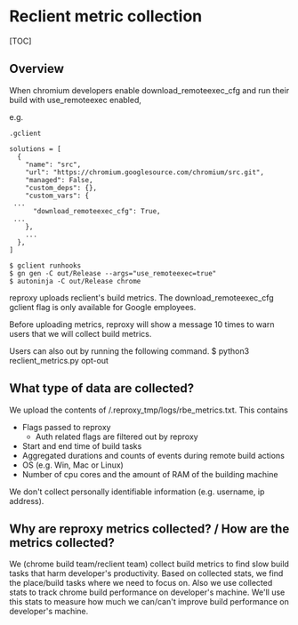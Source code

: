 # Reclient metric collection

[TOC]

## Overview

When chromium developers enable download_remoteexec_cfg and run their build with use_remoteexec enabled,

e.g.

`.gclient`
```
solutions = [
  {
    "name": "src",
    "url": "https://chromium.googlesource.com/chromium/src.git",
    "managed": False,
    "custom_deps": {},
    "custom_vars": {
 ...
      "download_remoteexec_cfg": True,
 ...
    },
    ...
  },
]
```

```
$ gclient runhooks
$ gn gen -C out/Release --args="use_remoteexec=true"
$ autoninja -C out/Release chrome
```

reproxy uploads reclient's build metrics. The download_remoteexec_cfg gclient flag is only available for Google employees.

Before uploading metrics, reproxy will show a message 10 times to warn users that we will collect build metrics.

Users can also out by running the following command.
$ python3 reclient_metrics.py opt-out

## What type of data are collected?

We upload the contents of <ninja-out>/.reproxy_tmp/logs/rbe_metrics.txt.
This contains
* Flags passed to reproxy
  * Auth related flags are filtered out by reproxy
* Start and end time of build tasks
* Aggregated durations and counts of events during remote build actions
* OS (e.g. Win, Mac or Linux)
* Number of cpu cores and the amount of RAM of the building machine

We don't collect personally identifiable information
(e.g. username, ip address).

## Why are reproxy metrics collected? / How are the metrics collected?

We (chrome build team/reclient team) collect build metrics to find slow build tasks that harm developer's productivity. Based on collected stats, we find the place/build tasks where we need to focus on. Also we use collected stats to track chrome build performance on developer's machine. We'll use this stats to measure how much we can/can't
improve build performance on developer's machine.